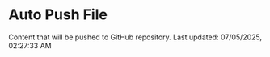 # Auto Push File

Content that will be pushed to GitHub repository.
Last updated: 07/05/2025, 02:27:33 AM